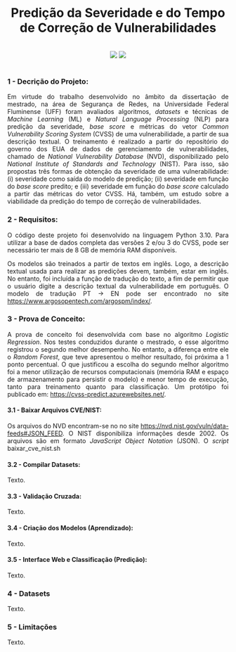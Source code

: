 <h1 align="center">Predição da Severidade e do Tempo de Correção de Vulnerabilidades</h1><br>

<div align="center">
<img src="http://img.shields.io/static/v1?label=STATUS&message=EM%20DESENVOLVIMENTO&color=GREEN&style=for-the-badge"/>
<img src="http://img.shields.io/static/v1?label=LINGUAGEM&message=PYTHON%203.10&color=YELLOW&style=for-the-badge"/>
</div><br>

<h3>1 - Decrição do Projeto:</h3>

<div align="justify">
Em virtude do trabalho desenvolvido no âmbito da dissertação de mestrado, na área de Segurança de Redes, na Universidade Federal Fluminense (UFF) foram avaliados algoritmos, <i>datasets</i> e técnicas de <i>Machine Learning</i> (ML) e <i>Natural Language Processing</i> (NLP) para predição da severidade, <i>base score</i> e métricas do vetor <i>Common Vulnerability Scoring System</i> (CVSS) de uma vulnerabilidade, a partir de sua descrição textual. O treinamento é realizado a partir do repositório do governo dos EUA de dados de gerenciamento de vulnerabilidades, chamado de <i>National Vulnerability Database</i> (NVD), disponibilizado pelo <i>National Institute of Standards and Technology</i> (NIST). Para isso, são propostas três formas de obtenção da severidade de uma vulnerabilidade: (i) severidade como saída do modelo de predição; (ii) severidade em função do <i>base score</i> predito; e (iii) severidade em função do <i>base score</i> calculado a partir das métricas do vetor CVSS. Há, também, um estudo sobre a viabilidade da predição do tempo de correção de vulnerabilidades.
</div>

<h3>2 - Requisitos:</h3>

<div align="justify">
O código deste projeto foi desenvolvido na linguagem Python 3.10. Para utilizar a base de dados completa das versões 2 e/ou 3 do CVSS, pode ser necessário ter mais de 8 GB de memória RAM disponíveis.

Os modelos são treinados a partir de textos em inglês. Logo, a descrição textual usada para realizar as predições devem, também, estar em inglês. No entanto, foi incluída a função de tradução do texto, a fim de permitir que o usuário digite a descrição textual da vulnerabilidade em português. O modelo de tradução PT -> EN pode ser encontrado no site <a href="https://www.argosopentech.com/argospm/index/">https://www.argosopentech.com/argospm/index/</a>.
</div>

<h3>3 - Prova de Conceito:</h3>

<div align="justify">
A prova de conceito foi desenvolvida com base no algoritmo <i>Logistic Regression</i>. Nos testes conduzidos durante o mestrado, o esse algoritmo registrou o segundo melhor desempenho. No entanto, a diferença entre ele o <i>Random Forest</i>, que teve apresentou o melhor resultado, foi próxima a 1 ponto percentual. O que justificou a escolha do segundo melhor algoritmo foi a menor utilização de recursos computacionais (memória RAM e espaço de armazenamento para persistir o modelo) e menor tempo de execução, tanto para treinamento quanto para classificação. Um protótipo foi publicado em: <a href="https://cvss-predict.azurewebsites.net/">https://cvss-predict.azurewebsites.net/</a>.
</div>

<h4>3.1 - Baixar Arquivos CVE/NIST:</h4>

<div align="justify">
Os arquivos do NVD encontram-se no no site <a href="https://nvd.nist.gov/vuln/data-feeds#JSON_FEED">https://nvd.nist.gov/vuln/data-feeds#JSON_FEED</a>. O NIST disponibiliza informações desde 2002. Os arquivos são em formato <i>JavaScript Object Notation</i> (JSON). O <i>script</i>
  baixar_cve_nist.sh
</div>

<h4>3.2 - Compilar Datasets:</h4>

<div align="justify">
Texto.
</div>

<h4>3.3 - Validação Cruzada:</h4>

<div align="justify">
Texto.
</div>

<h4>3.4 - Criação dos Modelos (Aprendizado):</h4>

<div align="justify">
Texto.
</div>

<h4>3.5 - Interface Web e Classificação (Predição):</h4>

<div align="justify">
Texto.
</div>

<h3>4 - Datasets</h3>

<div align="justify">
Texto.
</div>

<h3>5 - Limitações</h3>

<div align="justify">
Texto.
</div>
